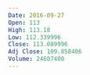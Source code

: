 ```yaml
---
Date: 2016-09-27
Open: 113
High: 113.18
Low: 112.339996
Close: 113.089996
Adj Close: 109.858406
Volume: 24607400
---
```

